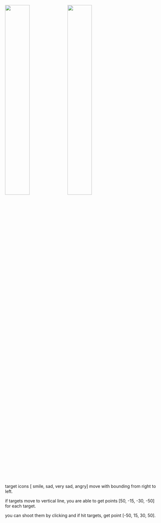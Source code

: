 <img src="https://github.com/LRun99/shootinggame/assets/96586585/eb095dd1-1555-4aa7-b4b2-d7b8eb12329b" width="40%">

<img src="https://github.com/LRun99/shootinggame/assets/96586585/5012888b-3b85-461a-9e96-00dcbbe88c3b" width="40%">

target icons [ smile, sad, very sad, angry] move with bounding from right to left.

if targets move to vertical line, you are able to get points [50, -15, -30, -50] for each target.

you can shoot them by clicking and if hit targets, get point [-50, 15, 30, 50].
